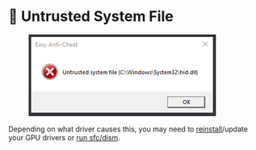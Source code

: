 # 🔘 Untrusted System File

<figure><img src="../.gitbook/assets/untrustedsysfile.png" alt=""><figcaption></figcaption></figure>

Depending on what driver causes this, you may need to [reinstall](https://support.nzxt.com/hc/en-us/articles/4403882406555-Reinstalling-Graphic-Drivers)/update your GPU drivers or [run sfc/dism](../other/running-sfc-dism.md).
